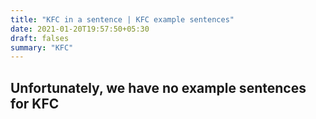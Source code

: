 ```yaml
---
title: "KFC in a sentence | KFC example sentences"
date: 2021-01-20T19:57:50+05:30
draft: falses
summary: "KFC"
---
```

## Unfortunately, we have no example sentences for KFC                 

